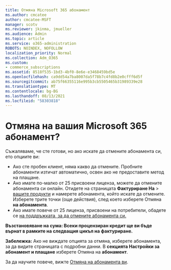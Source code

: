 ```yaml
---
title: Отмяна Microsoft 365 абонамент
ms.author: cmcatee
author: cmcatee-MSFT
manager: scotv
ms.reviewer: jkinma, jmueller
ms.audience: Admin
ms.topic: article
ms.service: o365-administration
ROBOTS: NOINDEX, NOFOLLOW
localization_priority: Normal
ms.collection: Adm_O365
ms.custom:
- commerce_subscriptions
ms.assetid: 8518f535-1bd3-4bf0-8e6e-e3468459bd5e
ms.openlocfilehash: ca9dd54a7ba8007da5f78b7c4fd8b2e0cfff6d5f
ms.sourcegitcommit: ab75f66355116e995b3cb5505465b31989339e28
ms.translationtype: MT
ms.contentlocale: bg-BG
ms.lasthandoff: 08/13/2021
ms.locfileid: "58303818"
---
```

# <a name="canceling-your-microsoft-365-subscription"></a>Отмяна на вашия Microsoft 365 абонамент?

Съжаляваме, че сте готови, но ако искате да отмените абонамента си, ето опциите ви:
  
- Ако сте пробен клиент, няма какво да отмените. Пробните абонаменти изтичат автоматично, освен ако не предоставите метод на плащане.
- Ако имате по-малко от 25 присвоени лиценза, можете да отмените абонамента си онлайн. Отидете на страницата **Фактуриране На** \> [вашите продукти](https://go.microsoft.com/fwlink/p/?linkid=842054) и намерете абонамента, който искате да отмените. Изберете трите точки (още действия), след което изберете Отмяна **на абонамента**.
- Ако имате повече от 25 лиценза, присвоени на потребители, обадете се [на поддръжката, за да отмените абонамента си.](https://go.microsoft.com/fwlink/p/?linkid=518322)

**Възстановяване на сума: Всеки процензиран кредит ще ви бъде върнат в рамките на следващия цикъл на фактуриране.**

**Забележка:** Ако не виждате опцията за отмяна, изберете абонамента, за да видите страницата с подробни данни. В **секцията Настройки за абонамент и плащане** изберете Отмяна на **абонамент**.

За да научите повече, вижте [Отмяна на абонамента ви](https://docs.microsoft.com/microsoft-365/commerce/subscriptions/cancel-your-subscription).